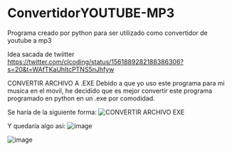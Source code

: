 # ConvertidorYOUTUBE-MP3
Programa creado por python para ser utilizado como convertidor de youtube a mp3

Idea sacada de twiitter
https://twitter.com/clcoding/status/1561889282188386306?s=20&t=WAfTKaUhltcPTNS5nJhfyw

CONVERTIR ARCHIVO A .EXE
Debido a que yo uso este programa para mi musica en el movil, he decidido que es mejor convertir este programa programado en python en un .exe por comodidad.

Se haría de la siguiente forma:
![CONVERTIR ARCHIVO EXE](https://user-images.githubusercontent.com/111430658/187040156-be280032-71bf-4ef4-9036-af6094dad392.PNG)

Y quedaría algo asi:
![image](https://user-images.githubusercontent.com/111430658/187040200-92a699ec-dce9-4aa1-8350-de2016278376.png)

![image](https://user-images.githubusercontent.com/111430658/187040274-9813ff3e-5e13-43af-8c53-b9c3ebcf2cc2.png)
